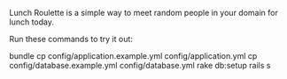 Lunch Roulette is a simple way to meet random people in your domain for lunch today.

Run these commands to try it out:

bundle
cp config/application.example.yml config/application.yml
cp config/database.example.yml config/database.yml
rake db:setup
rails s

